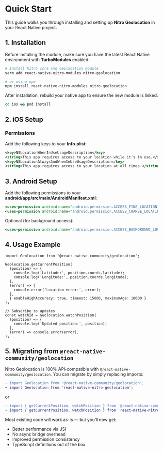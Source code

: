 # Quick Start

This guide walks you through installing and setting up **Nitro Geolocation** in your React Native project.


## 1. Installation

Before installing the module, make sure you have the latest React Native environment with **TurboModules** enabled.

~~~bash
# Install Nitro core and Geolocation module
yarn add react-native-nitro-modules nitro-geolocation

# or using npm
npm install react-native-nitro-modules nitro-geolocation
~~~

After installation, rebuild your native app to ensure the new module is linked.

~~~bash
cd ios && pod install
~~~

## 2. iOS Setup

### Permissions

Add the following keys to your **Info.plist**:

~~~xml
<key>NSLocationWhenInUseUsageDescription</key>
<string>This app requires access to your location while it’s in use.</string>
<key>NSLocationAlwaysAndWhenInUseUsageDescription</key>
<string>This app requires access to your location at all times.</string>
~~~

## 3. Android Setup

Add the following permissions to your **android/app/src/main/AndroidManifest.xml**:

~~~xml
<uses-permission android:name="android.permission.ACCESS_FINE_LOCATION" />
<uses-permission android:name="android.permission.ACCESS_COARSE_LOCATION" />
~~~

Optional (for background access):

~~~xml
<uses-permission android:name="android.permission.ACCESS_BACKGROUND_LOCATION" />
~~~

## 4. Usage Example

~~~tsx
import Geolocation from '@react-native-community/geolocation';

Geolocation.getCurrentPosition(
  (position) => {
    console.log('Latitude:', position.coords.latitude);
    console.log('Longitude:', position.coords.longitude);
  },
  (error) => {
    console.error('Location error:', error);
  },
  { enableHighAccuracy: true, timeout: 15000, maximumAge: 10000 }
);

// Subscribe to updates
const watchId = Geolocation.watchPosition(
  (position) => {
    console.log('Updated position:', position);
  },
  (error) => console.error(error),
);

~~~

## 5. Migrating from `@react-native-community/geolocation`

Nitro Geolocation is 100% API-compatible with `@react-native-community/geolocation`.
You can migrate by simply replacing imports:

~~~diff
- import Geolocation from '@react-native-community/geolocation';
+ import Geolocation from 'react-native-nitro-geolocation';
~~~

or

~~~diff
- import { getCurrentPosition, watchPosition } from '@react-native-community/geolocation';
+ import { getCurrentPosition, watchPosition } from 'react-native-nitro-geolocation';
~~~

Most existing code will work as-is — but you’ll now get:
- Better performance via JSI
- No async bridge overhead
- Improved permission consistency
- TypeScript definitions out of the box
